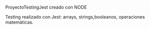 ProyectoTestingJest creado con NODE

Testing realizado con Jest: arrays, strings,booleanos, operaciones matemáticas.

